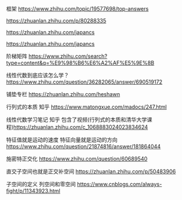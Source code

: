 框架 https://www.zhihu.com/topic/19577698/top-answers

https://zhuanlan.zhihu.com/p/80288335

https://zhuanlan.zhihu.com/japancs

https://zhuanlan.zhihu.com/japancs

阶梯矩阵 https://www.zhihu.com/search?type=content&q=%E9%98%B6%E6%A2%AF%E5%9E%8B

线性代数到底应该怎么学？https://www.zhihu.com/question/36282065/answer/690519172

铺垫专栏 https://zhuanlan.zhihu.com/heshawn

行列式的本质 知乎 https://www.matongxue.com/madocs/247.html

线性代数学习笔记 知乎 包含了视频(行列式的本质和清华大学课程)https://zhuanlan.zhihu.com/c_1068883024023834624

特征值就是运动的速度
特征向量就是运动的方向
https://www.zhihu.com/question/21874816/answer/181864044

施密特正交化 https://www.zhihu.com/question/60689540

直交子空间也就是正交补空间 https://zhuanlan.zhihu.com/p/50483906

子空间的定义 列空间和零空间 https://www.cnblogs.com/always-fight/p/11343923.html
